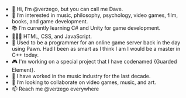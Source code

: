 - 👋 Hi, I’m @verzego, but you can call me Dave.
- 👀 I’m interested in music, philosophy, psychology, video games, film, books, and game development.
- 📚 I’m currently learning C# and Unity for game development.
- 👨🏼‍💻 HTML, CSS, and JavaScript.
- 💾 Used to be a programmer for an online game server back in the day using Pawn. Had I been as smart as I think I am I would be a master in C++ today.
- 🎮 I'm working on a special project that I have codenamed {Guarded Element}.
- 🎹 I have worked in the music industry for the last decade.
- 💞️ I’m looking to collaborate on video games, music, and art.
- 📫 Reach me @verzego everywhere

<!---
verzego/verzego is a ✨ special ✨ repository because its `README.md` (this file) appears on your GitHub profile.
You can click the Preview link to take a look at your changes.
--->
